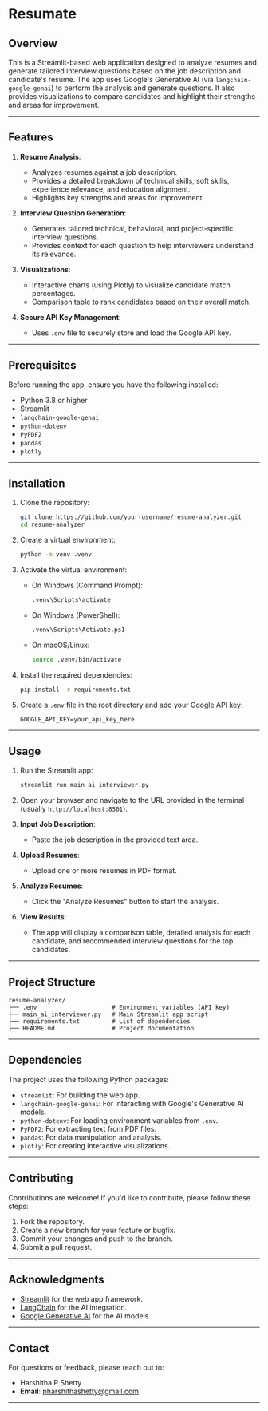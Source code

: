 # Resumate

## Overview
This is a Streamlit-based web application designed to analyze resumes and generate tailored interview questions based on the job description and candidate's resume. The app uses Google's Generative AI (via `langchain-google-genai`) to perform the analysis and generate questions. It also provides visualizations to compare candidates and highlight their strengths and areas for improvement.

---

## Features
1. **Resume Analysis**:
   - Analyzes resumes against a job description.
   - Provides a detailed breakdown of technical skills, soft skills, experience relevance, and education alignment.
   - Highlights key strengths and areas for improvement.

2. **Interview Question Generation**:
   - Generates tailored technical, behavioral, and project-specific interview questions.
   - Provides context for each question to help interviewers understand its relevance.

3. **Visualizations**:
   - Interactive charts (using Plotly) to visualize candidate match percentages.
   - Comparison table to rank candidates based on their overall match.

4. **Secure API Key Management**:
   - Uses `.env` file to securely store and load the Google API key.

---

## Prerequisites
Before running the app, ensure you have the following installed:
- Python 3.8 or higher
- Streamlit
- `langchain-google-genai`
- `python-dotenv`
- `PyPDF2`
- `pandas`
- `plotly`

---

## Installation
1. Clone the repository:
   ```bash
   git clone https://github.com/your-username/resume-analyzer.git
   cd resume-analyzer
   ```

2. Create a virtual environment:
   ```bash
   python -m venv .venv
   ```

3. Activate the virtual environment:
   - On Windows (Command Prompt):
     ```bash
     .venv\Scripts\activate
     ```
   - On Windows (PowerShell):
     ```bash
     .venv\Scripts\Activate.ps1
     ```
   - On macOS/Linux:
     ```bash
     source .venv/bin/activate
     ```

4. Install the required dependencies:
   ```bash
   pip install -r requirements.txt
   ```

5. Create a `.env` file in the root directory and add your Google API key:
   ```plaintext
   GOOGLE_API_KEY=your_api_key_here
   ```

---

## Usage
1. Run the Streamlit app:
   ```bash
   streamlit run main_ai_interviewer.py
   ```

2. Open your browser and navigate to the URL provided in the terminal (usually `http://localhost:8501`).

3. **Input Job Description**:
   - Paste the job description in the provided text area.

4. **Upload Resumes**:
   - Upload one or more resumes in PDF format.

5. **Analyze Resumes**:
   - Click the "Analyze Resumes" button to start the analysis.

6. **View Results**:
   - The app will display a comparison table, detailed analysis for each candidate, and recommended interview questions for the top candidates.

---

## Project Structure
```
resume-analyzer/
├── .env                     # Environment variables (API key)
├── main_ai_interviewer.py   # Main Streamlit app script
├── requirements.txt         # List of dependencies
├── README.md                # Project documentation
```

---

## Dependencies
The project uses the following Python packages:
- `streamlit`: For building the web app.
- `langchain-google-genai`: For interacting with Google's Generative AI models.
- `python-dotenv`: For loading environment variables from `.env`.
- `PyPDF2`: For extracting text from PDF files.
- `pandas`: For data manipulation and analysis.
- `plotly`: For creating interactive visualizations.

---

## Contributing
Contributions are welcome! If you'd like to contribute, please follow these steps:
1. Fork the repository.
2. Create a new branch for your feature or bugfix.
3. Commit your changes and push to the branch.
4. Submit a pull request.

---

## Acknowledgments
- [Streamlit](https://streamlit.io/) for the web app framework.
- [LangChain](https://www.langchain.com/) for the AI integration.
- [Google Generative AI](https://developers.generativeai.google/) for the AI models.

---

## Contact
For questions or feedback, please reach out to:
- Harshitha P Shetty  
- **Email**: pharshithashetty@gmail.com  
---
